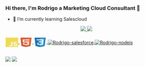 ### Hi there, I'm Rodrigo a Marketing Cloud Consultant 👋

- 🌱 I’m currently learning Salescloud
<div align="center">
  <a href="https://github.com/rodrigofreitasit ">
  <img height="180em" src="https://github-readme-stats.vercel.app/api?username=rodrigofreitasit&show_icons=true&theme=dracula&include_all_commits=true&count_private=true"/>
  <img height="180em" src="https://github-readme-stats.vercel.app/api/top-langs/?username=rodrigofreitasit&layout=compact&langs_count=7&theme=dracula"/>
</div>
  <div style="display: inline_block"><br>
  <img align="center" alt="Rodrigo-Js" height="30" width="40" src="https://raw.githubusercontent.com/devicons/devicon/master/icons/javascript/javascript-plain.svg">
  <img align="center" alt="Rodrigo-HTML" height="30" width="40" src="https://raw.githubusercontent.com/devicons/devicon/master/icons/html5/html5-original.svg">
  <img align="center" alt="Rodrigo-CSS" height="30" width="40" src="https://raw.githubusercontent.com/devicons/devicon/master/icons/css3/css3-original.svg">
  <img align="center" alt="Rodrigo-salesforce" height="30" width="40" src="https://cdn.jsdelivr.net/gh/devicons/devicon/icons/salesforce/salesforce-original.svg" />
  <img align="center" alt="Rodrigo-nodejs" height="30" width="40" src="https://cdn.jsdelivr.net/gh/devicons/devicon/icons/nodejs/nodejs-plain-wordmark.svg" />

</div>
  
  ##
  
  <div>
  <a href = "mailto:rodrigofreitasit@gmail.com"><img src="https://img.shields.io/badge/-Gmail-%23333?style=for-the-badge&logo=gmail&logoColor=white" target="_blank"></a>
  <a href="https://www.linkedin.com/in/rodrigofreitasit" target="_blank"><img src="https://img.shields.io/badge/-LinkedIn-%230077B5?style=for-the-badge&logo=linkedin&logoColor=white" target="_blank"></a> 
 
  </div>
  
